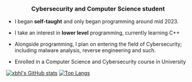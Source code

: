 <h3 align=center> Cybersecurity and Computer Science student </h2>
<ul align>
<li> I began <strong>self-taught</strong> and only began programming around mid 2023. </p>
<li> I take an interest in <strong>lower level</strong> programming, currently learning C++</p>
<li> Alongside programming, I plan on entering the field of Cybersecurity; including malware analysis, reverse engineering and such. </p>
<li> Enrolled in a Computer Science and Cybersecurity course in University </p>
</ul>

[![xbhl's GitHub stats](https://github-readme-stats.vercel.app/api?username=vpwl&theme=default)](https://github.com/anuraghazra/github-readme-stats)
[![Top Langs](https://github-readme-stats-git-masterrstaa-rickstaa.vercel.app/api/top-langs/?username=vpwl&theme=default)](https://github.com/anuraghazra/github-readme-stats)
